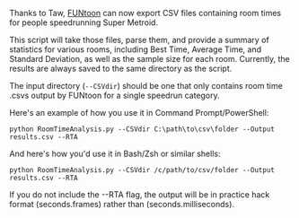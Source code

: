 Thanks to Taw, [FUNtoon](https://funtoon.party/) can now export CSV files containing room times for people speedrunning Super Metroid.

This script will take those files, parse them, and provide a summary of statistics for various rooms, including Best Time, Average Time, and Standard Deviation, as well as the sample size for each room. Currently, the results are always saved to the same directory as the script.

The input directory (`--CSVdir`) should be one that only contains room time .csvs output by FUNtoon for a single speedrun category.

Here's an example of how you use it in Command Prompt/PowerShell:

`python RoomTimeAnalysis.py --CSVdir C:\path\to\csv\folder --Output results.csv --RTA`

And here's how you'd use it in Bash/Zsh or similar shells:

`python RoomTimeAnalysis.py --CSVdir /c/path/to/csv/folder --Output results.csv --RTA`

If you do not include the --RTA flag, the output will be in practice hack format (seconds.frames) rather than (seconds.milliseconds).
